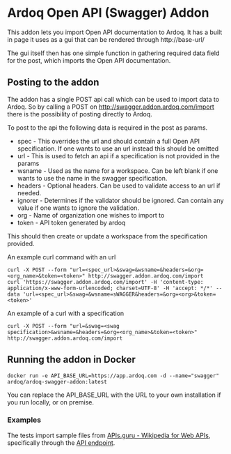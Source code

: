 # Ardoq Open API (Swagger) Addon
This addon lets you import Open API documentation to Ardoq. It has a built in page it uses as a gui that can be rendered through http://base-url/

The gui itself then has one simple function in gathering required data field for the post, which imports the Open API documentation.

## Posting to the addon

The addon has a single POST api call which can be used to import data to Ardoq. So by calling a POST on http://swagger.addon.ardoq.com/import there is the possibility of posting directly to Ardoq.

To post to the api the following data is required in the post as params.

* spec - This overrides the url and should contain a full Open API specification. If one wants to use an url instead this should be omitted
* url - This is used to fetch an api if a specification is not provided in the params
* wsname - Used as the name for a workspace. Can be left blank if one wants to use the name in the swagger specification.
* headers - Optional headers. Can be used to validate access to an url if needed.
* ignorer - Determines if the validator should be ignored. Can contain any value if one wants to ignore the validation.
* org - Name of organization one wishes to import to
* token - API token generated by ardoq

This should then create or update a workspace from the specification provided.

An example curl command with an url

```
curl -X POST --form "url=<spec_url>&swag=&wsname=&headers=&org=<org_name>&token=<token>" http://swagger.addon.ardoq.com/import
curl 'https://swagger.addon.ardoq.com/import' -H 'content-type: application/x-www-form-urlencoded; charset=UTF-8' -H 'accept: */*' --data 'url=<spec_url>&swag=&wsname=sWAGGER&headers=&org=<org>&token=<token>'
```

An example of a curl with a specification

```
curl -X POST --form "url=&swag=<swag specification>&wsname=&headers=&org=<org_name>&token=<token>" http://swagger.addon.ardoq.com/import
```

## Running the addon in Docker

```
docker run -e API_BASE_URL=https://app.ardoq.com -d --name="swagger" ardoq/ardoq-swagger-addon:latest
```

You can replace the API_BASE_URL with the URL to your own installation if you run locally, or on premise.  


### Examples

The tests import sample files from [APIs.guru - Wikipedia for Web APIs](https://APIs.guru), specifically through the [API endpoint](https://github.com/APIs-guru/api-models/blob/master/API.md).
